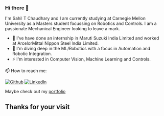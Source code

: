 ### Hi there 👋

<p> I'm Sahil T Chaudhary and I am currently studying at Carnegie Mellon University as a Masters student focussing on Robotics and Controls. I am a passionate Mechanical Engineer looking to leave a mark. </p>

<ul>
  <li> 🔭 I've have done an internship in Maruti Suzuki India Limited and worked at ArcelorMittal Nippon Steel India Limited.</li> 
  <li> 🌱 I'm diving deep in the ML/Robotics with a focus in Automation and Robotic Integration. </li>
  <li> ⚡ I'm interested in Computer Vision, Machine Learning and Controls. </li>
</ul>

<p>  📫 How to reach me:  </p>
<p><a href="https://github.com/SahilTChaudhary" target="_blank"><img alt="Github" src="https://img.shields.io/badge/GitHub-%2312100E.svg?&style=for-the-badge&logo=Github&logoColor=white" /></a>  <a href="https://www.linkedin.com/in/sahil-t-chaudhary-97315217b/" target="_blank"><img alt="LinkedIn"src="https://img.shields.io/badge/linkedin-%230077B5.svg?&style=for-the-badge&logo=linkedin&logoColor=white"/></a>
  
Maybe check out my [portfolio](https://sahiltchaudhary.github.io/)
## Thanks for your visit 
<!--
**SahilTChaudhary/SahilTChaudhary** is a ✨ _special_ ✨ repository because its `README.md` (this file) appears on your GitHub profile.

Here are some ideas to get you started:

- 🔭 I’m currently working on ...
- 🌱 I’m currently learning ...
- 👯 I’m looking to collaborate on ...
- 🤔 I’m looking for help with ...
- 💬 Ask me about ...
- 📫 How to reach me: ...
- 😄 Pronouns: ...
- ⚡ Fun fact: ...
-->
